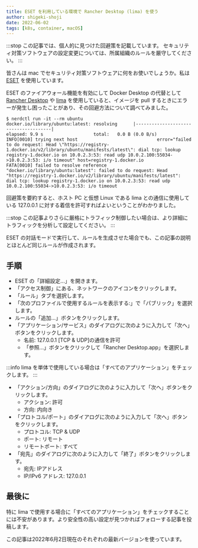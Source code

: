 ```yaml
---
title: ESET を利用している環境で Rancher Desktop (lima) を使う
author: shigeki-shoji
date: 2022-06-02
tags: [k8s, container, macOS]
---
```


:::stop
この記事では、個人的に見つけた回避策を記載しています。
セキュリティ対策ソフトウェアの設定変更については、所属組織のルールを厳守してください。
:::

皆さんは mac でセキュリティ対策ソフトウェアに何をお使いでしょうか。私は [ESET](https://eset-info.canon-its.jp/) を使用しています。

ESET のファイアウォール機能を有効にして Docker Desktop の代替として [Rancher Desktop](https://developer.mamezou-tech.com/blogs/2022/01/29/rancher-desktop/) や [lima](https://developer.mamezou-tech.com/blogs/2022/01/21/lima/) を使用していると、イメージを pull するときにエラーが発生し困ったことがあり、その回避方法について調べてみました。

```shell
$ nerdctl run -it --rm ubuntu
docker.io/library/ubuntu:latest: resolving      |--------------------------------------| 
elapsed: 9.9 s                   total:   0.0 B (0.0 B/s)                                         
INFO[0010] trying next host                              error="failed to do request: Head \"https://registry-1.docker.io/v2/library/ubuntu/manifests/latest\": dial tcp: lookup registry-1.docker.io on 10.0.2.3:53: read udp 10.0.2.100:55034->10.0.2.3:53: i/o timeout" host=registry-1.docker.io
FATA[0010] failed to resolve reference "docker.io/library/ubuntu:latest": failed to do request: Head "https://registry-1.docker.io/v2/library/ubuntu/manifests/latest": dial tcp: lookup registry-1.docker.io on 10.0.2.3:53: read udp 10.0.2.100:55034->10.0.2.3:53: i/o timeout 
```

回避策を要約すると、ホスト PC と仮想 Linux である lima との通信に使用している 127.0.0.1 に対する着信を許可すればよいということがわかりました。

:::stop
この記事よりさらに厳格にトラフィック制御したい場合は、より詳細にトラフィックを分析して設定してください。
:::

ESET の対話モードで実行して、ルールを生成させた場合でも、この記事の説明とほとんど同じルールが作成されます。

## 手順

* ESET の「詳細設定...」を開きます。
* 「アクセス制御」にある、ネットワークのアイコンをクリックします。
* 「ルール」タブを選択します。
* 「次のプロファイルで使用するルールを表示する:」で「パブリック」を選択します。
* ルールの「追加...」ボタンをクリックします。
* 「アプリケーション/サービス」のダイアログに次のように入力して「次へ」ボタンをクリックします。
  * 名前: 127.0.0.1 [TCP & UDP]の通信を許可
  * 「参照...」ボタンをクリックして「Rancher Desktop.app」を選択します。

:::info
lima を単体で使用している場合は「すべてのアプリケーション」をチェックします。
:::

* 「アクション/方向」のダイアログに次のように入力して「次へ」ボタンをクリックします。
  * アクション: 許可
  * 方向: 内向き
* 「プロトコル/ポート」のダイアログに次のように入力して「次へ」ボタンをクリックします。
  * プロトコル: TCP & UDP
  * ポート: リモート
  * リモートポート: すべて
* 「宛先」のダイアログに次のように入力して「終了」ボタンをクリックします。
  * 宛先: IPアドレス
  * IP/IPv6 アドレス: 127.0.0.1

## 最後に

特に lima で使用する場合に「すべてのアプリケーション」をチェックすることには不安があります。より安全性の高い設定が見つかればフォローする記事を投稿します。

この記事は2022年6月2日現在のそれぞれの最新バージョンを使っています。
